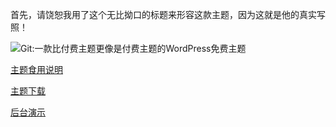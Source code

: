 首先，请饶恕我用了这个无比拗口的标题来形容这款主题，因为这就是他的真实写照！

![Git:一款比付费主题更像是付费主题的WordPress免费主题](https://cdn.jsdelivr.net/gh/yunluo/GitCafeApi/IMG/2015051808553935.jpg "Git:一款比付费主题更像是付费主题的WordPress免费主题")

[主题食用说明](https://gitcafe.net/archives/3275.html)

[主题下载](https://googlo.coding.net/p/Git/d/Git/git/archive/alpha)

[后台演示](https://gitcafe.net/template/admin.htm)